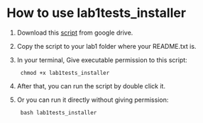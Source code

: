 # How to use lab1tests_installer
1. Download this [script](https://drive.google.com/file/d/1daVEPeSjPQIW0RfJa20Zxu8ruNXO957P/view?usp=sharing) from google drive.
2. Copy the script to your lab1 folder where your README.txt is.
3. In your terminal, Give executable permission to this script:

    ` chmod +x lab1tests_installer`

4. After that, you can run the script by double click it.

3. Or you can run it directly without giving permission:
    
    ` bash lab1tests_installer`

